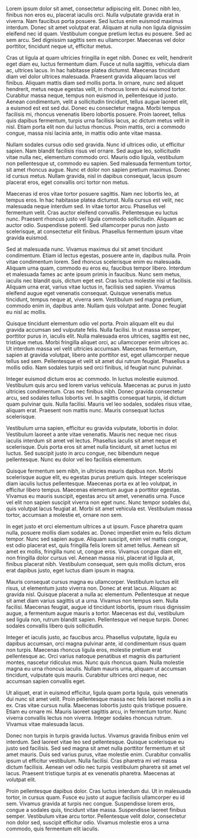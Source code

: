 Lorem ipsum dolor sit amet, consectetur adipiscing elit. Donec nibh leo, finibus non eros eu, placerat iaculis orci. Nulla vulputate gravida erat in viverra. Nam faucibus porta posuere. Sed luctus enim euismod maximus interdum. Donec sit amet volutpat erat. Aliquam at nulla non ligula dignissim eleifend nec id quam. Vestibulum congue pretium lectus eu posuere. Sed ac sem arcu. Sed dignissim sagittis sem eu ullamcorper. Maecenas vel dolor porttitor, tincidunt neque ut, efficitur metus.

Cras ut ligula at quam ultricies fringilla in eget nibh. Donec ex velit, hendrerit eget diam eu, luctus fermentum diam. Fusce ut nulla sagittis, vehicula diam ac, ultrices lacus. In hac habitasse platea dictumst. Maecenas tincidunt diam vel dolor ultrices malesuada. Praesent gravida aliquam lacus vel finibus. Aliquam mattis diam sed mollis porta. In ornare, nunc sed aliquet hendrerit, metus neque egestas velit, in rhoncus lorem dui euismod tortor. Curabitur massa neque, tempus non euismod in, pellentesque id justo. Aenean condimentum, velit a sollicitudin tincidunt, tellus augue laoreet elit, a euismod est est sed dui. Donec eu consectetur magna. Morbi tempus facilisis mi, rhoncus venenatis libero lobortis posuere. Proin laoreet, tellus quis dapibus fermentum, turpis urna facilisis lacus, ac dictum metus velit in nisl. Etiam porta elit non dui luctus rhoncus. Proin mattis, orci a commodo congue, massa nisi lacinia ante, in mattis odio ante vitae massa.

Nullam sodales cursus odio sed gravida. Nunc id ultrices odio, ut efficitur sapien. Nam blandit facilisis risus vel ornare. Sed augue leo, sollicitudin vitae nulla nec, elementum commodo orci. Mauris odio ligula, vestibulum non pellentesque ut, commodo eu sapien. Sed malesuada fermentum tortor, sit amet rhoncus augue. Nunc et dolor non sapien pretium maximus. Donec id cursus metus. Nullam gravida, nisl in dapibus consequat, lacus ipsum placerat eros, eget convallis orci tortor non metus.

Maecenas id eros vitae tortor posuere sagittis. Nam nec lobortis leo, at tempus eros. In hac habitasse platea dictumst. Nulla cursus est velit, nec malesuada neque interdum sed. In vitae tortor arcu. Phasellus vel fermentum velit. Cras auctor eleifend convallis. Pellentesque eu luctus nunc. Praesent rhoncus justo vel ligula commodo sollicitudin. Aliquam ac auctor odio. Suspendisse potenti. Sed ullamcorper purus non justo scelerisque, at consectetur elit finibus. Phasellus fermentum ipsum vitae gravida euismod.

Sed at malesuada nunc. Vivamus maximus dui sit amet tincidunt condimentum. Etiam id lectus egestas, posuere ante in, dapibus nulla. Proin vitae condimentum lorem. Sed rhoncus scelerisque enim eu malesuada. Aliquam urna quam, commodo eu eros eu, faucibus tempor libero. Interdum et malesuada fames ac ante ipsum primis in faucibus. Nunc sem metus, iaculis nec blandit quis, dictum eget est. Cras luctus molestie nisi ut facilisis. Aliquam urna erat, varius vitae luctus in, facilisis sed sapien. Vivamus eleifend augue eget venenatis consequat. Quisque venenatis metus tincidunt, tempus neque at, viverra sem. Vestibulum sed magna pretium, commodo enim in, dapibus ante. Nullam quis volutpat ante. Donec feugiat eu nisl ac mollis.

Quisque tincidunt elementum odio vel porta. Proin aliquam elit eu dui gravida accumsan sed vulputate felis. Nulla facilisi. In ut massa semper, porttitor purus in, iaculis elit. Nulla malesuada eros ultrices, sagittis est nec, tristique metus. Morbi fringilla aliquet orci, ac ullamcorper enim ultrices ac. Ut interdum massa vel velit ultricies accumsan. Maecenas fermentum, sapien at gravida volutpat, libero ante porttitor est, eget ullamcorper neque tellus sed sem. Pellentesque et velit sit amet dui rutrum feugiat. Phasellus a mollis odio. Nam sodales turpis sed orci finibus, id feugiat nunc pulvinar.

Integer euismod dictum eros ac commodo. In luctus molestie euismod. Vestibulum quis arcu sed lorem varius vehicula. Maecenas ac purus in justo ultricies condimentum. Cras nec finibus nibh. Donec gravida consectetur arcu, sed sodales tellus lobortis vel. In sagittis consequat turpis, id dictum quam pulvinar quis. Nulla facilisi. Mauris vel leo sodales, sodales risus vitae, aliquam erat. Praesent non mattis nunc. Mauris consequat luctus scelerisque.

Vestibulum urna sapien, efficitur eu gravida vulputate, lobortis in dolor. Vestibulum laoreet a ante vitae venenatis. Mauris nec neque nec risus iaculis interdum sit amet vel lectus. Phasellus iaculis sit amet neque et scelerisque. Duis porta eros sit amet nulla tincidunt, sit amet luctus mi luctus. Sed suscipit justo in arcu congue, nec bibendum neque pellentesque. Nunc eu dolor vel leo facilisis elementum.

Quisque fermentum sem nibh, in ultricies mauris dapibus non. Morbi scelerisque augue elit, eu egestas purus pretium quis. Integer scelerisque diam iaculis luctus pellentesque. Maecenas porta ex at leo volutpat, in efficitur libero tempus. Maecenas elementum augue a porttitor egestas. Vivamus eu mauris suscipit, egestas arcu sit amet, venenatis urna. Fusce vel elit non sapien suscipit viverra non eget nunc. Nunc tempor sodales dui, quis volutpat lacus feugiat at. Morbi sit amet vehicula est. Vestibulum massa tortor, accumsan a molestie et, ornare non sem.

In eget justo et orci elementum ultrices a ut ipsum. Fusce pharetra quam nulla, posuere mollis diam sodales ac. Donec imperdiet enim eu felis dictum tempor. Nunc sed sapien augue. Aliquam suscipit, enim vel mattis congue, est odio placerat est, quis fringilla felis lorem sit amet tellus. Aenean sit amet ex mollis, fringilla nunc ut, congue eros. Vivamus congue diam elit, non fringilla dolor cursus vel. Aenean massa nisi, placerat id ligula at, finibus placerat nibh. Vestibulum consequat, sem quis mollis dictum, eros erat dapibus justo, eget luctus diam ipsum in magna.

Mauris consequat cursus magna eu ullamcorper. Vestibulum luctus elit risus, ut elementum justo viverra non. Donec at erat lacus. Aliquam ac gravida nisl. Quisque placerat a nulla ac elementum. Pellentesque at neque sit amet diam varius sagittis ut a urna. Vivamus non tempus sem. Nulla facilisi. Maecenas feugiat, augue id tincidunt lobortis, ipsum risus dignissim augue, a fermentum augue mauris a tortor. Maecenas est dui, vestibulum sed ligula non, rutrum blandit sapien. Pellentesque vel neque turpis. Donec sodales convallis libero quis sollicitudin.

Integer et iaculis justo, ac faucibus arcu. Phasellus vulputate, ligula eu dapibus accumsan, orci magna pulvinar ante, id condimentum risus quam non turpis. Maecenas rhoncus ligula eros, molestie pretium erat pellentesque ac. Orci varius natoque penatibus et magnis dis parturient montes, nascetur ridiculus mus. Nunc quis rhoncus quam. Nulla molestie magna eu urna rhoncus iaculis. Nullam mauris urna, aliquam ut accumsan tincidunt, vulputate quis mauris. Curabitur ultrices orci neque, nec accumsan sapien convallis eget.

Ut aliquet, erat in euismod efficitur, ligula quam porta ligula, quis venenatis dui nunc sit amet velit. Proin pellentesque massa nec felis laoreet mollis a in ex. Cras vitae cursus nulla. Maecenas lobortis justo quis tristique posuere. Etiam eu ornare mi. Mauris laoreet sagittis arcu, in fermentum tortor. Nunc viverra convallis lectus non viverra. Integer sodales rhoncus rutrum. Vivamus vitae malesuada lacus.

Donec non turpis in turpis gravida luctus. Vivamus gravida finibus enim vel interdum. Sed laoreet vitae leo sed pellentesque. Quisque scelerisque eu justo sed facilisis. Sed sed magna sit amet nulla porttitor fermentum et sit amet mauris. Duis sed varius purus, vitae molestie enim. Curabitur convallis ipsum ut efficitur vestibulum. Nulla facilisi. Cras pharetra mi vel massa dictum facilisis. Aenean vel odio nec turpis vestibulum pharetra sit amet vel lacus. Praesent tristique turpis at ex venenatis pharetra. Maecenas at volutpat elit.

Proin pellentesque dapibus dolor. Cras luctus interdum dui. Ut in malesuada tortor, in cursus quam. Fusce eu justo ut augue facilisis ullamcorper eu id sem. Vivamus gravida at turpis nec congue. Suspendisse lorem eros, congue a sodales quis, tincidunt vitae massa. Suspendisse laoreet finibus semper. Vestibulum vitae arcu tortor. Pellentesque velit dolor, consectetur non dolor sed, suscipit efficitur odio. Vivamus molestie eros a urna commodo, quis fermentum elit iaculis.
